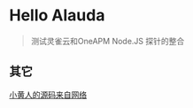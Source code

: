 # Hello Alauda

> 测试灵雀云和OneAPM Node.JS 探针的整合

## 其它

[小黄人的源码来自网络](http://codepen.io/rachel_web/pen/pjzowB)